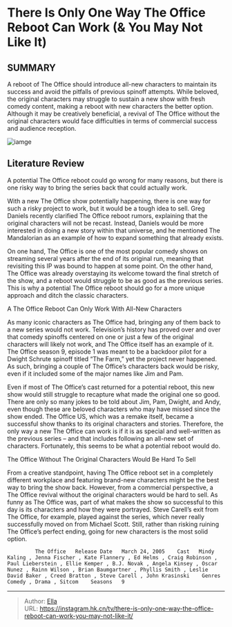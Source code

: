 # There Is Only One Way The Office Reboot Can Work (&amp; You May Not Like It)


## SUMMARY 



  A reboot of The Office should introduce all-new characters to maintain its success and avoid the pitfalls of previous spinoff attempts.   While beloved, the original characters may struggle to sustain a new show with fresh comedy content, making a reboot with new characters the better option.   Although it may be creatively beneficial, a revival of The Office without the original characters would face difficulties in terms of commercial success and audience reception.  

![iamge](https://static1.srcdn.com/wordpress/wp-content/uploads/2023/12/the-office-reboot-new-characters-cast.jpg)

## Literature Review
A potential The Office reboot could go wrong for many reasons, but there is one risky way to bring the series back that could actually work.




With a new The Office show potentially happening, there is one way for such a risky project to work, but it would be a tough idea to sell. Greg Daniels recently clarified The Office reboot rumors, explaining that the original characters will not be recast. Instead, Daniels would be more interested in doing a new story within that universe, and he mentioned The Mandalorian as an example of how to expand something that already exists.




On one hand, The Office is one of the most popular comedy shows on streaming several years after the end of its original run, meaning that revisiting this IP was bound to happen at some point. On the other hand, The Office was already overstaying its welcome toward the final stretch of the show, and a reboot would struggle to be as good as the previous series. This is why a potential The Office reboot should go for a more unique approach and ditch the classic characters.


 A The Office Reboot Can Only Work With All-New Characters 
          

As many iconic characters as The Office had, bringing any of them back to a new series would not work. Television’s history has proved over and over that comedy spinoffs centered on one or just a few of the original characters will likely not work, and The Office itself has an example of it. The Office season 9, episode 1 was meant to be a backdoor pilot for a Dwight Schrute spinoff titled “The Farm,” yet the project never happened. As such, bringing a couple of The Office’s characters back would be risky, even if it included some of the major names like Jim and Pam.




Even if most of The Office’s cast returned for a potential reboot, this new show would still struggle to recapture what made the original one so good. There are only so many jokes to be told about Jim, Pam, Dwight, and Andy, even though these are beloved characters who may have missed since the show ended. The Office US, which was a remake itself, became a successful show thanks to its original characters and stories. Therefore, the only way a new The Office can work is if it is as special and well-written as the previous series – and that includes following an all-new set of characters. Fortunately, this seems to be what a potential reboot would do.



 The Office Without The Original Characters Would Be Hard To Sell 
         

From a creative standpoint, having The Office reboot set in a completely different workplace and featuring brand-new characters might be the best way to bring the show back. However, from a commercial perspective, a The Office revival without the original characters would be hard to sell. As funny as The Office was, part of what makes the show so successful to this day is its characters and how they were portrayed. Steve Carell’s exit from The Office, for example, played against the series, which never really successfully moved on from Michael Scott. Still, rather than risking ruining The Office’s perfect ending, going for new characters is the most solid option.




             The Office   Release Date   March 24, 2005    Cast   Mindy Kaling , Jenna Fischer , Kate Flannery , Ed Helms , Craig Robinson , Paul Lieberstein , Ellie Kemper , B.J. Novak , Angela Kinsey , Oscar Nunez , Rainn Wilson , Brian Baumgartner , Phyllis Smith , Leslie David Baker , Creed Bratton , Steve Carell , John Krasinski    Genres   Comedy , Drama , Sitcom    Seasons   9       


---

> Author: [Ella](https://instagram.hk.cn/)  
> URL: https://instagram.hk.cn/tv/there-is-only-one-way-the-office-reboot-can-work-you-may-not-like-it/  

